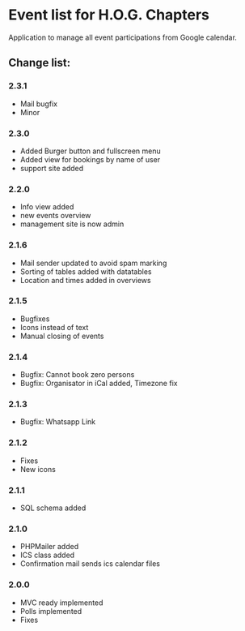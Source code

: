 # Event list for H.O.G. Chapters

Application to manage all event participations from Google calendar.
 
## Change list:

### 2.3.1
- Mail bugfix
- Minor

### 2.3.0
- Added Burger button and fullscreen menu
- Added view for bookings by name of user
- support site added

### 2.2.0
- Info view added
- new events overview
- management site is now admin

### 2.1.6
- Mail sender updated to avoid spam marking
- Sorting of tables added with datatables
- Location and times added in overviews

### 2.1.5
- Bugfixes
- Icons instead of text
- Manual closing of events

### 2.1.4
- Bugfix: Cannot book zero persons
- Bugfix: Organisator in iCal added, Timezone fix

### 2.1.3
- Bugfix: Whatsapp Link

### 2.1.2
- Fixes
- New icons

### 2.1.1
- SQL schema added

### 2.1.0
- PHPMailer added
- ICS class added
- Confirmation mail sends ics calendar files

### 2.0.0
- MVC ready implemented
- Polls implemented
- Fixes
